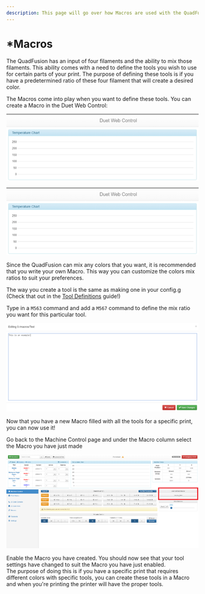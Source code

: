 ```yaml
---
description: This page will go over how Macros are used with the QuadFusion.
---
```


# \*Macros

The QuadFusion has an input of four filaments and the ability to mix those filaments. This ability comes with a need to define the tools you wish to use for certain parts of your print. The purpose of defining these tools is if you have a predetermined ratio of these four filament that will create a desired color. 

The Macros come into play when you want to define these tools. You can create a Macro in the Duet Web Control:  


![](../.gitbook/assets/image%20%288%29.png)

![](../.gitbook/assets/image%20%286%29.png)

Since the QuadFusion can mix any colors that you want, it is recommended that you write your own Macro. This way you can customize the colors mix ratios to suit your preferences. 

The way you create a tool is the same as making one in your config.g \(Check that out in the [Tool Definitions](tool-definitions.md) guide!\)

Type in a `M563` command and add a `M567` command to define the mix ratio you want for this particular tool.

![](../.gitbook/assets/image%20%2824%29.png)

Now that you have a new Macro filled with all the tools for a specific print, you can now use it! 

Go back to the Machine Control page and under the Macro column select the Macro you have just made

![](../.gitbook/assets/image%20%2810%29.png)

Enable the Macro you have created. You should now see that your tool settings have changed to suit the Macro you have just enabled.   
The purpose of doing this is if you have a specific print that requires different colors with specific tools, you can create these tools in a Macro and when you're printing the printer will have the proper tools. 

